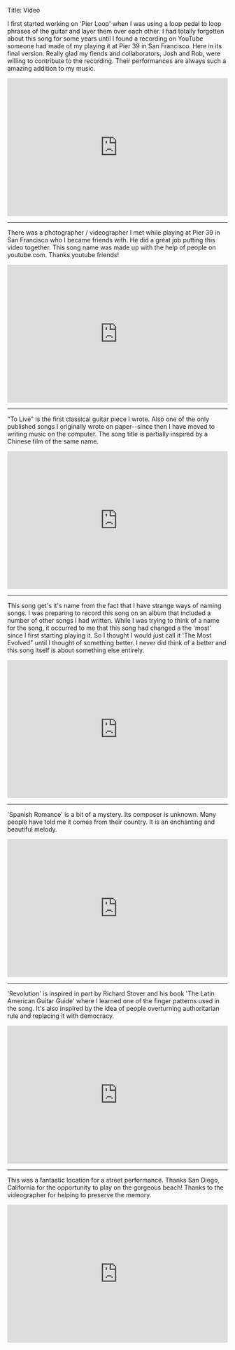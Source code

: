 Title: Video

I first started working on 'Pier Loop' when I was using a loop pedal to loop phrases of the guitar and layer them over each other.  I had totally forgotten about this song for some years until I found a recording on YouTube someone had made of my playing it at Pier 39 in San Francisco.  Here in its final version.  Really glad my fiends and collaborators, Josh and Rob, were willing to contribute to the recording. Their performances are always such a amazing addition to my music.  

<div style="display: flex; justify-content: center;">
<iframe width="560" height="315" src="https://www.youtube.com/embed/cj1ACud81Ck?si=uw0MnAmvSqjB7-UB" title="YouTube video player" frameborder="0" allow="accelerometer; autoplay; clipboard-write; encrypted-media; gyroscope; picture-in-picture; web-share" referrerpolicy="strict-origin-when-cross-origin" allowfullscreen></iframe>
</div>

---

There was a photographer / videographer I met while playing at Pier 39 in San Francisco who I became friends with.  He did a great job putting this video together.  This song name was made up with the help of people on youtube.com. Thanks youtube friends!

<div style="display: flex; justify-content: center;">
<iframe width="560" height="315" src="https://www.youtube.com/embed/Am1Iu8V54II?si=C2eFg-lkok04njse" title="YouTube video player" frameborder="0" allow="accelerometer; autoplay; clipboard-write; encrypted-media; gyroscope; picture-in-picture; web-share" referrerpolicy="strict-origin-when-cross-origin" allowfullscreen></iframe>
</div>

---

"To Live" is the first classical guitar piece I wrote.  Also one of the only published songs I originally wrote on paper--since then I have moved to writing music on the computer. The song title is partially inspired by a Chinese film of the same name.

<div style="display: flex; justify-content: center;">
<iframe width="560" height="315" src="https://www.youtube.com/embed/oKBmhPIrAWY?si=kQTvU6Vsn8otRdXZ" title="YouTube video player" frameborder="0" allow="accelerometer; autoplay; clipboard-write; encrypted-media; gyroscope; picture-in-picture; web-share" referrerpolicy="strict-origin-when-cross-origin" allowfullscreen></iframe>
</div>

---

This song get's it's name from the fact that I have strange ways of naming songs.  I was preparing to record this song on an album  that included a number of other songs I had written.  While I was trying to think of a name for the song, it occurred to me that this song had changed a the 'most' since I first starting playing it. So I thought I would just call it 'The Most Evolved" until I thought of something better.  I never did think of a better and this song itself is about something else entirely.  
<div style="display: flex; justify-content: center;">
<iframe width="560" height="315" src="https://www.youtube.com/embed/PHU-AJTn0I8?si=NdcnupT9VxXPSlCA" title="YouTube video player" frameborder="0" allow="accelerometer; autoplay; clipboard-write; encrypted-media; gyroscope; picture-in-picture; web-share" referrerpolicy="strict-origin-when-cross-origin" allowfullscreen></iframe>
</div>

---

'Spanish Romance' is a bit of a mystery. Its composer is unknown. Many people have told me it comes from their country.  It is an enchanting and beautiful melody.

<div style="display: flex; justify-content: center;">
<iframe width="560" height="315" src="https://www.youtube.com/embed/xcFB009XkO8?si=SiFqXtbWSxme-9OV" title="YouTube video player" frameborder="0" allow="accelerometer; autoplay; clipboard-write; encrypted-media; gyroscope; picture-in-picture; web-share" referrerpolicy="strict-origin-when-cross-origin" allowfullscreen></iframe>
</div>

---

'Revolution' is inspired in part by Richard Stover and his book 'The Latin American Guitar Guide' where I learned one of the finger patterns used in the song.  It's also inspired by the idea of people overturning authoritarian rule and replacing it with democracy.

<div style="display: flex; justify-content: center;">
<iframe width="560" height="315" src="https://www.youtube.com/embed/nohoVAfV8wU?si=NvfMqTAQ0hsBefEJ" title="YouTube video player" frameborder="0" allow="accelerometer; autoplay; clipboard-write; encrypted-media; gyroscope; picture-in-picture; web-share" referrerpolicy="strict-origin-when-cross-origin" allowfullscreen></iframe>
</div>

---

This was a fantastic location for a street performance.  Thanks San Diego, California for the opportunity to play on the gorgeous beach! Thanks to the videographer for helping to preserve the memory.  

<div style="display: flex; justify-content: center;">
<iframe width="560" height="315" src="https://www.youtube.com/embed/T9ZVazcmBd4?si=KPSbtZAbhLJrj93A" title="YouTube video player" frameborder="0" allow="accelerometer; autoplay; clipboard-write; encrypted-media; gyroscope; picture-in-picture; web-share" referrerpolicy="strict-origin-when-cross-origin" allowfullscreen></iframe>
</div>
